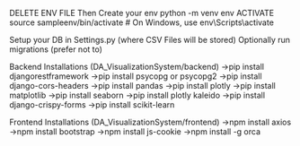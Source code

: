 DELETE ENV FILE
Then Create your env
python -m venv env
ACTIVATE
source sampleenv/bin/activate  # On Windows, use env\Scripts\activate

Setup your DB in Settings.py (where CSV Files will be stored)
Optionally run migrations (prefer not to)

Backend Installations (DA_VisualizationSystem/backend)
->pip install djangorestframework
->pip install psycopg or psycopg2
->pip install django-cors-headers
->pip install pandas
->pip install plotly
->pip install matplotlib
->pip install seaborn
->pip install plotly kaleido
->pip install django-crispy-forms
->pip install scikit-learn

Frontend Installations (DA_VisualizationSystem/frontend)
->npm install axios
->npm install bootstrap
->npm install js-cookie
->npm install -g orca


